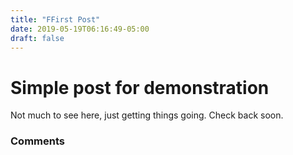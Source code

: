 ```yaml
---
title: "FFirst Post"
date: 2019-05-19T06:16:49-05:00
draft: false
---
```

# Simple post for demonstration

Not much to see here, just getting things going. Check back soon.


### Comments
